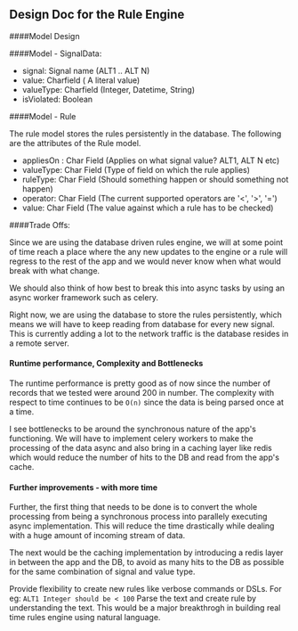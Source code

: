 ## Design Doc for the Rule Engine

####Model Design

####Model - SignalData:

- signal: Signal name (ALT1 .. ALT N)
- value: Charfield ( A literal value)
- valueType: Charfield (Integer, Datetime, String)
- isViolated: Boolean

####Model - Rule

The rule model stores the rules persistently in the database. The following are the attributes of the Rule model.

- appliesOn : Char Field (Applies on what signal value? ALT1, ALT N etc)
- valueType: Char Field (Type of field on which the rule applies)
- ruleType: Char Field (Should something happen or should something not happen)
- operator: Char Field (The current supported operators are '<', '>', '=')
- value: Char Field (The value against which a rule has to be checked)


####Trade Offs:

Since we are using the database driven rules engine, we will at some point of time reach a place where the any new updates to the engine or a rule will regress to the rest of the app and we would never know when what would break with what change.

We should also think of how best to break this into async tasks by using an async worker framework such as celery.

Right now, we are using the database to store the rules persistently, which means we will have to keep reading from database for every new signal. This is currently adding a lot to the network traffic is the database resides in a remote server.


#### Runtime performance, Complexity and Bottlenecks

The runtime performance is pretty good as of now since the number of records that we tested were around 200 in number.
The complexity with respect to time continues to be `O(n)` since the data is being parsed once at a time.

I see bottlenecks to be around the synchronous nature of the app's functioning. We will have to implement celery workers to make the processing of the data async and also bring in a caching layer like redis which would reduce the number of hits to the DB and read from the app's cache.

#### Further improvements - with more time

Further, the first thing that needs to be done is to convert the whole processing from being a synchronous process into parallely executing async implementation.
This will reduce the time drastically while dealing with a huge amount of incoming stream of data.

The next would be the caching implementation by introducing a redis layer in between the app and the DB, to avoid as many hits to the DB as possible for the same combination of signal and value type.

Provide flexibility to create new rules like verbose commands or DSLs.
For eg: `ALT1 Integer should be < 100`
Parse the text and create rule by understanding the text. This would be a major breakthrogh in building real time rules engine using natural language.
 
 